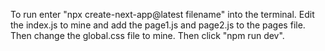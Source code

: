 To run enter "npx create-next-app@latest filename" into the terminal. Edit the index.js to mine and add the page1.js and page2.js to the pages file. Then change the global.css file to mine. Then click "npm run dev". 
